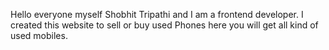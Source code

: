 Hello everyone myself Shobhit Tripathi and I am a frontend developer. I created this website to sell or buy used Phones here you will get all kind of used mobiles.
